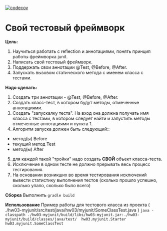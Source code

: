 [![codecov](https://codecov.io/gh/andreyzhegalov/2020-03-otus-java-zhegalov/branch/feature/feature/hw03-testing-framework/graph/badge.svg)](https://codecov.io/gh/andreyzhegalov/2020-03-otus-java-zhegalov)

# Свой тестовый фреймворк
**Цель:**
1. Научиться работать с reflection и аннотациями, понять принцип работы фреймворка junit.
2. Написать свой тестовый фреймворк.
3. Поддержать свои аннотации @Test, @Before, @After.
4. Запускать вызовом статического метода с именем класса с тестами.

**Надо сделать:**
1) Создать три аннотации - @Test, @Before, @After.
2) Создать класс-тест, в котором будут методы, отмеченные аннотациями.
3) Создать "запускалку теста". На вход она должна получать имя класса с тестами, в котором следует найти и запустить методы отмеченные аннотациями и пункта 1.
4) Алгоритм запуска должен быть следующий::
- метод(ы) Before
- текущий метод Test
- метод(ы) After
5) для каждой такой "тройки" надо создать **СВОЙ** объект класса-теста.
6) Исключение в одном тесте не должно прерывать весь процесс тестирования.
7) На основании возникших во время тестирования исключений вывести статистику выполнения тестов (сколько прошло успешно, сколько упало, сколько было всего)

**Сборка**
Выполнить ```gradle build```

**Использование**
Пример работы для тестового класса из проекта ( ./hw03-myjunit/src/test/java/hw03/myjunit/SomeClassTest.java )
```java -classpath ./hw03-myjunit/build/libs/hw03-myjunit.jar:./hw03-myjunit/build/classes/java/test/  hw03.myjunit.Starter hw03.myjunit.SomeClassTest```


